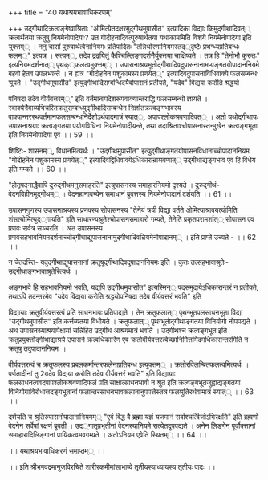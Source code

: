 +++
title = "40 यथाश्रयभावाधिकरणम्"

+++
उद्गीथादिक्रत्वङ्गेष्वाश्रिताः "ओमित्येतदक्षरमुद्गीथमुपासीत" इत्यादिका विद्याः किमुद्गीथादिवत्् क्रत्वर्थतया क्रतुषु नियमेनोपादेयाः? उत गोदोहनादिवत्पुरुषार्थतया यथाकाममिति विशये नियमेनोपादेया इति युक्त्तम्् । ननु चासां पुरुषार्थत्वेनानियमः प्रतिपादितः "तन्निर्धारणानियमस्तद््दृष्टेः प्रथग्ध्यप्रतिबन्धः फलम््" इत्यत्र । सत्यम््, तदेव द्रढयितुं कैश्चिल्लिङ्गदर्शनैर्युक्त्तया चाक्षिष्यते । तत्र हि "तेनोभौ कुरुतः" इत्यनियमदर्शनात्् पृथक््फलत्वमुक्त्तम्् । उपासनाश्रयभूतोद्गीथादिवदुपासनानामप्यङ्गतयोपादाननियमे बहवो हेतव उपलभ्यन्ते । न ह्यत्र "गोदोहनेन पशुकामस्य प्रणयेत््" इत्यादिवदुपासनाविधिवाक्ये फलसम्बन्धः श्रूयते । "उद्गीथमुपासीत" इत्युद्गीथादिसम्बन्धिदयैवोपासनं प्रतीयते, "यदेव" विद्यया करोति श्रद्धयो

पनिषदा तदेव वीर्यवत्तरम््" इति वर्तमानापदेशरूपवाक्यान्तराद्धि फलसम्बन्धो ज्ञायते । स्वाक्येनैवाव्यभिचरितक्रतुसम्बन्ध्युद्गीथादिसम्बन्धेन निर्ज्ञातक्रत्वङ्गभावस्य वाक्यान्तरस्थवर्तमानफलसम्बन्धनिर्देशोऽर्थवादमात्रं स्यात््, अपापश्लोकश्रवणादिवत्् । अतो यथोद्गीथायः उपासनाश्रयाः क्रत्वङ्गतया पयोगविधिना नियमेनोपादीयन्ते, तथा तदाश्रिताश्चोपासनास्तन्मुखेन क्रत्वङ्गभूता इति नियमेनोपादेया एव ।। 59 ।।

शिष्टिः- शासनम््, विधानमित्यर्थः । "उद्गीथमुपासीत" इत्युद्गीथाङ्गतयोपासनविधानाच्चोपादाननियमः "गोदोहनेन पशुकामस्य प्रणयेत््" इत्यादिवद्विधिवाक्येऽधिकारान्राश्रवणात्् उद्गीथाद्यङ्गभाव एव हि विधेय इति गम्यते ।। 60 ।।

"होतृपदनाद्धैवापि दुरुद्गीथमनुसमाहरति" इत्युपासनस्य समाहारनियमो दृश्यते । दुरुद्गीथं- वेदनविहीनमुद्गीथम्् । वेदनहानावन्येन समाधानं ब्रुवत्तस्य नियमेनोपादानं दर्शयति ।। 61 ।।

उपासनगुणस्य उपासनाश्रयस्य प्रणवस्य सोपासनस्य "तेनेयं त्रयी विद्या वर्तते ओमित्याश्रावयत्योमिति शंसत्योमित्युद््गायति" इति साधारण्यश्रुतेश्चोपासनसमाहारो गम्यते, तेनेति प्रकृतपरामर्शात्् सोपासन एव प्रणवः सर्वत्र सञ्चरति । अत उपासनस्य प्रणवसहभावनियमदर्शनाच्चोद्गीथाद्युपासनानामुद्गीथादिवन्नियमेनोपादानम्् । इति प्राप्ते उच्यते - ।। 62 ।।

न चेतदस्ति- यदुद्गीथाद्युपासनानां क्रतुषूद्गीथादिवदुपादाननियमः इति । कुतः तत्सहभावाश्रुतेः- उद्गीथाङ्गभावाश्रुतेरित्यर्थः ।

अङ्गभावे हि सहभावनियमो भवति, यद्यपि उद्गीथमुपासीत" इत्यस्मिन्् पदसमुदायेऽधिकारान्तरं न प्रतीयते, तथाऽपि तदन्तरमेव "यदेव विद्यया करोति श्रद्धयोपनिषदा तदेव वीर्यवत्तरं भवति" इति

विद्यायाः क्रतुवीर्यवत्तरत्वं प्रति साधनभावः प्रतिपाद्यते । तेन क्रतुफलात्् पृथग्भूतपलसाधनभूता विद्या "उद्गीथमुपासीत" इति कर्त्तव्यतया विधीयते । क्रतुफलात्् पृथग्भूतोद्गीथाङ्गतया विनियोगो नोपपद्यते । अथ उपासनस्याश्रयापेक्षायां सन्निहित उद्गीथ आश्रयमात्रं भवति । उद्गीथश्च क्रत्वङ्गभूत इति क्रतुप्रयुक्त्तोद्गीथाद्याश्रये उपासने क्रत्वधिकारिण एव क्रतोर्वीर्यवत्तरत्वेच्छानिमित्तमिदमधिकारान्तरमिति न क्रतुषु तदुपादाननियमः ।

वीर्यवत्तरत्वं च क्रतुफलस्य प्रबलकर्मान्तरफलेनाप्रतिबन्ध इत्युक्त्तम्् । क्रतोरविलम्बितफलत्वमित्यर्थः । पर्णतादीनां तु 2यदेव विद्यया करोति तदेव वीर्यवत्तरं भवति" इति विद्यायाः फलसाधनत्ववदपापश्लोकश्रवणादिफलं प्रति साक्षात्साधनभावो न श्रुत इति क्रत्वङ्गभूतजुह्वाद्यङ्गतया विनियोगाविरोधात्तदङ्गभूतानां फलान्तरसाधनभावकल्पनानुपपत्तेस्तत्र फलश्रुतिरर्थवामात्रं स्यात्् ।। 63 ।।

दर्शयति च श्रुतिरुपासनोपादानानियमम्् "एवं विद्ध वै ब्रह्मा यज्ञं यजमानं सर्वाश्चर्त्विजोऽभिरक्षति" इति ब्रह्मणो वेदनेन सर्वेषां रक्षणं ब्रुवती । उद््गातृप्रभृतीनां वेदनस्यानियमे सत्येतदुपपद्यते । अनेन लिङ्गेन पूर्वोक्त्तानां समाहारादिलिङ्गानां प्रायिकत्वमवगम्यते । अतोऽनियम एवेति स्थितम्् ।। 64 ।।

।। यथाश्रयभावाधिकरणं समाप्तम्् ।।

।। इति श्रीभगवद्रमानुजविरचिते शारीरकमीमांसाभाष्ये तृतीयस्याध्यायस्य तृतीयः पादः ।।